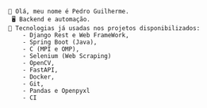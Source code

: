 

    👋 Olá, meu nome é Pedro Guilherme.
     🖥 Backend e automação.
    🌱 Tecnologias já usadas nos projetos disponibilizados: 
        - Django Rest e Web FrameWork,
        - Spring Boot (Java),
        - C (MPI e OMP),
        - Selenium (Web Scraping)
        - OpenCV,
        - FastAPI,
        - Docker,
        - Git,
        - Pandas e Openpyxl
        - CI
